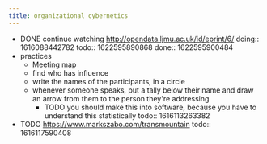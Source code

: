 ```yaml
---
title: organizational cybernetics
---
```


- DONE continue watching http://opendata.ljmu.ac.uk/id/eprint/6/
  doing:: 1616088442782
  todo:: 1622595890868
  done:: 1622595900484
- practices
	- Meeting map
	- find who has influence
	- write the names of the participants, in a circle
	- whenever someone speaks, put a tally below their name and draw an arrow from them to the person they're addressing
		- TODO you should make this into software, because you have to understand this statistically
		  todo:: 1616113263382
- TODO https://www.markszabo.com/transmountain
  todo:: 1616117590408